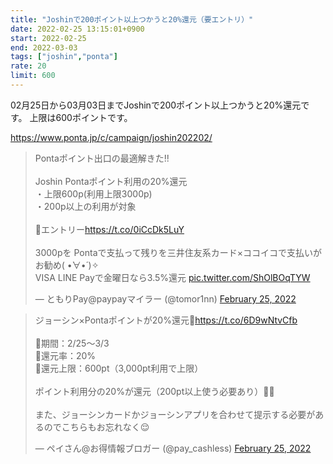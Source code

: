```yaml
---
title: "Joshinで200ポイント以上つかうと20%還元（要エントリ）"
date: 2022-02-25 13:15:01+0900
start: 2022-02-25
end: 2022-03-03
tags: ["joshin","ponta"]
rate: 20
limit: 600
---
```


02月25日から03月03日までJoshinで200ポイント以上つかうと20%還元です。
上限は600ポイントです。

https://www.ponta.jp/c/campaign/joshin202202/

<blockquote class="twitter-tweet"><p lang="ja" dir="ltr">Pontaポイント出口の最適解きた!!<br><br>Joshin Pontaポイント利用の20%還元<br>・上限600p(利用上限3000p)<br>・200p以上の利用が対象<br><br>🔻エントリー<a href="https://t.co/0iCcDk5LuY">https://t.co/0iCcDk5LuY</a><br><br>3000pを Pontaで支払って残りを三井住友系カード×ココイコで支払いがお勧め( •̀∀•́ )✧<br>VISA LINE Payで金曜日なら3.5%還元 <a href="https://t.co/ShOlBOqTYW">pic.twitter.com/ShOlBOqTYW</a></p>&mdash; ともりPay@paypayマイラー (@tomor1nn) <a href="https://twitter.com/tomor1nn/status/1497014557256355842?ref_src=twsrc%5Etfw">February 25, 2022</a></blockquote> <script async src="https://platform.twitter.com/widgets.js" charset="utf-8"></script>

<blockquote class="twitter-tweet"><p lang="ja" dir="ltr">ジョーシン×Pontaポイントが20%還元🙌<a href="https://t.co/6D9wNtvCfb">https://t.co/6D9wNtvCfb</a><br><br>🔻期間：2/25〜3/3<br>🔻還元率：20%<br>🔻還元上限：600pt（3,000pt利用で上限）<br><br>ポイント利用分の20%が還元（200pt以上使う必要あり）🙆‍♂️<br><br>また、ジョーシンカードかジョーシンアプリを合わせて提示する必要があるのでこちらもお忘れなく😌</p>&mdash; ペイさん@お得情報ブロガー (@pay_cashless) <a href="https://twitter.com/pay_cashless/status/1497022514186571778?ref_src=twsrc%5Etfw">February 25, 2022</a></blockquote> <script async src="https://platform.twitter.com/widgets.js" charset="utf-8"></script>


